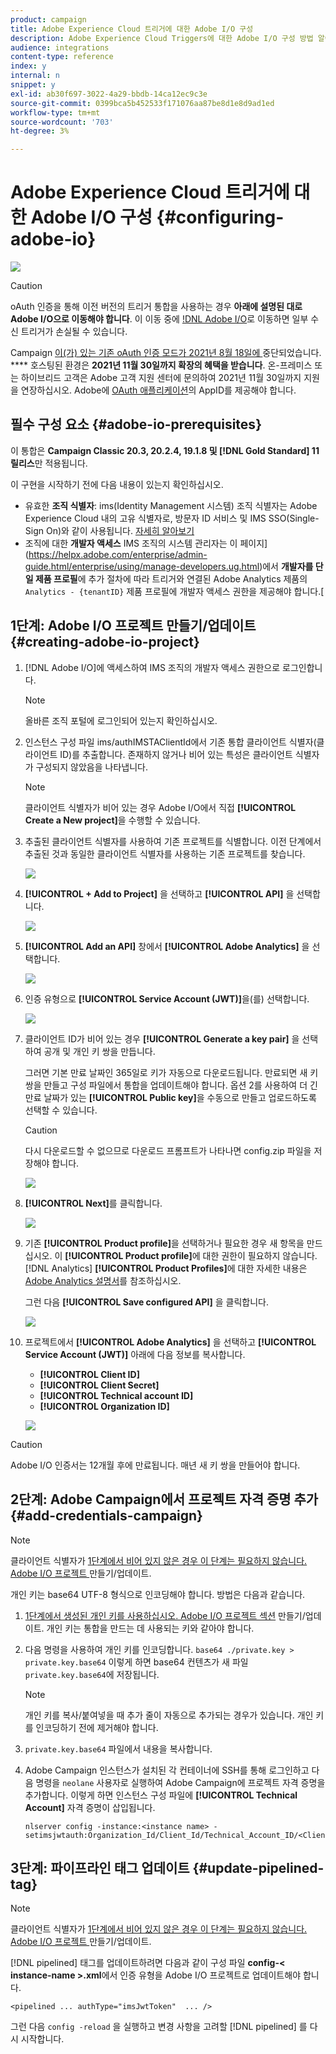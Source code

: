 ```yaml
---
product: campaign
title: Adobe Experience Cloud 트리거에 대한 Adobe I/O 구성
description: Adobe Experience Cloud Triggers에 대한 Adobe I/O 구성 방법 알아보기
audience: integrations
content-type: reference
index: y
internal: n
snippet: y
exl-id: ab30f697-3022-4a29-bbdb-14ca12ec9c3e
source-git-commit: 0399bca5b452533f171076aa87be8d1e8d9ad1ed
workflow-type: tm+mt
source-wordcount: '703'
ht-degree: 3%

---
```


# Adobe Experience Cloud 트리거에 대한 Adobe I/O 구성 {#configuring-adobe-io}

![](../../assets/common.svg)

>[!CAUTION]
>
>oAuth 인증을 통해 이전 버전의 트리거 통합을 사용하는 경우 **아래에 설명된 대로 Adobe I/O으로 이동해야 합니다**.
>이 이동 중에 [!DNL Adobe I/O](으)로 이동하면 일부 수신 트리거가 손실될 수 있습니다.
>
>Campaign [이(가) 있는 기존 oAuth 인증 모드가 2021년 8월 18일에 ](https://experienceleaguecommunities.adobe.com/t5/adobe-analytics-discussions/adobe-analytics-legacy-api-end-of-life-notice/td-p/385411)중단되었습니다. **** 호스팅된 환경은 **2021년 11월 30일까지 확장의 혜택을 받습니다**. 온-프레미스 또는 하이브리드 고객은 Adobe 고객 지원 센터에 문의하여 2021년 11월 30일까지 지원을 연장하십시오. Adobe에 [OAuth 애플리케이션](../../integrations/using/configuring-pipeline.md?lang=en#step-optional)의 AppID를 제공해야 합니다.

## 필수 구성 요소 {#adobe-io-prerequisites}

이 통합은 **Campaign Classic 20.3, 20.2.4, 19.1.8 및 [!DNL Gold Standard] 11 릴리스**&#x200B;만 적용됩니다.

이 구현을 시작하기 전에 다음 내용이 있는지 확인하십시오.

* 유효한 **조직 식별자**: ims(Identity Management 시스템) 조직 식별자는 Adobe Experience Cloud 내의 고유 식별자로, 방문자 ID 서비스 및 IMS SSO(Single-Sign On)와 같이 사용됩니다. [자세히 알아보기](https://experienceleague.adobe.com/docs/core-services/interface/manage-users-and-products/organizations.html)
* 조직에 대한 **개발자 액세스** IMS 조직의 시스템 관리자는 이 페이지](https://helpx.adobe.com/enterprise/admin-guide.html/enterprise/using/manage-developers.ug.html)에서 **개발자를 단일 제품 프로필**&#x200B;에 추가 절차에 따라 트리거와 연결된 Adobe Analytics 제품의 `Analytics - {tenantID}` 제품 프로필에 개발자 액세스 권한을 제공해야 합니다.[

## 1단계: Adobe I/O 프로젝트 만들기/업데이트 {#creating-adobe-io-project}

1. [!DNL Adobe I/O]에 액세스하여 IMS 조직의 개발자 액세스 권한으로 로그인합니다.

   >[!NOTE]
   >
   > 올바른 조직 포털에 로그인되어 있는지 확인하십시오.

1. 인스턴스 구성 파일 ims/authIMSTAClientId에서 기존 통합 클라이언트 식별자(클라이언트 ID)를 추출합니다. 존재하지 않거나 비어 있는 특성은 클라이언트 식별자가 구성되지 않았음을 나타냅니다.

   >[!NOTE]
   >
   >클라이언트 식별자가 비어 있는 경우 Adobe I/O에서 직접 **[!UICONTROL Create a New project]**&#x200B;을 수행할 수 있습니다.

1. 추출된 클라이언트 식별자를 사용하여 기존 프로젝트를 식별합니다. 이전 단계에서 추출된 것과 동일한 클라이언트 식별자를 사용하는 기존 프로젝트를 찾습니다.

   ![](assets/do-not-localize/adobe_io_8.png)

1. **[!UICONTROL + Add to Project]** 을 선택하고 **[!UICONTROL API]** 을 선택합니다.

   ![](assets/do-not-localize/adobe_io_1.png)

1. **[!UICONTROL Add an API]** 창에서 **[!UICONTROL Adobe Analytics]** 을 선택합니다.

   ![](assets/do-not-localize/adobe_io_2.png)

1. 인증 유형으로 **[!UICONTROL Service Account (JWT)]**&#x200B;을(를) 선택합니다.

   ![](assets/do-not-localize/adobe_io_3.png)

1. 클라이언트 ID가 비어 있는 경우 **[!UICONTROL Generate a key pair]** 을 선택하여 공개 및 개인 키 쌍을 만듭니다.

   그러면 기본 만료 날짜인 365일로 키가 자동으로 다운로드됩니다. 만료되면 새 키 쌍을 만들고 구성 파일에서 통합을 업데이트해야 합니다. 옵션 2를 사용하여 더 긴 만료 날짜가 있는 **[!UICONTROL Public key]**&#x200B;을 수동으로 만들고 업로드하도록 선택할 수 있습니다.

   >[!CAUTION]
   >
   >다시 다운로드할 수 없으므로 다운로드 프롬프트가 나타나면 config.zip 파일을 저장해야 합니다.

   ![](assets/do-not-localize/adobe_io_4.png)

1. **[!UICONTROL Next]**&#x200B;를 클릭합니다.

   ![](assets/do-not-localize/adobe_io_5.png)

1. 기존 **[!UICONTROL Product profile]**&#x200B;을 선택하거나 필요한 경우 새 항목을 만드십시오. 이 **[!UICONTROL Product profile]**&#x200B;에 대한 권한이 필요하지 않습니다. [!DNL Analytics] **[!UICONTROL Product Profiles]**&#x200B;에 대한 자세한 내용은 [Adobe Analytics 설명서](https://experienceleague.adobe.com/docs/analytics/admin/admin-console/home.html#admin-console)를 참조하십시오.

   그런 다음 **[!UICONTROL Save configured API]** 을 클릭합니다.

   ![](assets/do-not-localize/adobe_io_6.png)

1. 프로젝트에서 **[!UICONTROL Adobe Analytics]** 을 선택하고 **[!UICONTROL Service Account (JWT)]** 아래에 다음 정보를 복사합니다.

   * **[!UICONTROL Client ID]**
   * **[!UICONTROL Client Secret]**
   * **[!UICONTROL Technical account ID]**
   * **[!UICONTROL Organization ID]**

   ![](assets/do-not-localize/adobe_io_7.png)

>[!CAUTION]
>
>Adobe I/O 인증서는 12개월 후에 만료됩니다. 매년 새 키 쌍을 만들어야 합니다.

## 2단계: Adobe Campaign에서 프로젝트 자격 증명 추가 {#add-credentials-campaign}

>[!NOTE]
>
>클라이언트 식별자가 [1단계에서 비어 있지 않은 경우 이 단계는 필요하지 않습니다. Adobe I/O 프로젝트 ](#creating-adobe-io-project) 만들기/업데이트.

개인 키는 base64 UTF-8 형식으로 인코딩해야 합니다. 방법은 다음과 같습니다.

1. [1단계에서 생성된 개인 키를 사용하십시오. Adobe I/O 프로젝트 섹션](#creating-adobe-io-project) 만들기/업데이트. 개인 키는 통합을 만드는 데 사용되는 키와 같아야 합니다.

1. 다음 명령을 사용하여 개인 키를 인코딩합니다. `base64 ./private.key > private.key.base64` 이렇게 하면 base64 컨텐츠가 새 파일 `private.key.base64`에 저장됩니다.

   >[!NOTE]
   >
   >개인 키를 복사/붙여넣을 때 추가 줄이 자동으로 추가되는 경우가 있습니다. 개인 키를 인코딩하기 전에 제거해야 합니다.

1. `private.key.base64` 파일에서 내용을 복사합니다.

1. Adobe Campaign 인스턴스가 설치된 각 컨테이너에 SSH를 통해 로그인하고 다음 명령을 `neolane` 사용자로 실행하여 Adobe Campaign에 프로젝트 자격 증명을 추가합니다. 이렇게 하면 인스턴스 구성 파일에 **[!UICONTROL Technical Account]** 자격 증명이 삽입됩니다.

   ```
   nlserver config -instance:<instance name> -setimsjwtauth:Organization_Id/Client_Id/Technical_Account_ID/<Client_Secret>/<Base64_encoded_Private_Key>
   ```

## 3단계: 파이프라인 태그 업데이트 {#update-pipelined-tag}

>[!NOTE]
>
>클라이언트 식별자가 [1단계에서 비어 있지 않은 경우 이 단계는 필요하지 않습니다. Adobe I/O 프로젝트 ](#creating-adobe-io-project) 만들기/업데이트.

[!DNL pipelined] 태그를 업데이트하려면 다음과 같이 구성 파일 **config-&lt; instance-name >.xml**&#x200B;에서 인증 유형을 Adobe I/O 프로젝트로 업데이트해야 합니다.

```
<pipelined ... authType="imsJwtToken"  ... />
```

그런 다음 `config -reload` 을 실행하고 변경 사항을 고려할 [!DNL pipelined] 를 다시 시작합니다.
